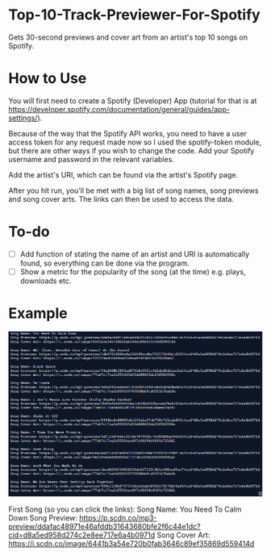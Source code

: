 # Top-10-Track-Previewer-For-Spotify
Gets 30-second previews and cover art from an artist's top 10 songs on Spotify.

# How to Use
You will first need to create a Spotify (Developer) App (tutorial for that is at https://developer.spotify.com/documentation/general/guides/app-settings/).

Because of the way that the Spotify API works, you need to have a user access token for any request made now so I used the spotify-token module, but there are other ways if you wish to change the code. Add your Spotify username and password in the relevant variables.

Add the artist's URI, which can be found via the artist's Spotify page.

After you hit run, you'll be met with a big list of song names, song previews and song cover arts. The links can then be used to access the data.

# To-do
- [ ] Add function of stating the name of an artist and URI is automatically found, so everything can be done via the program.
- [ ] Show a metric for the popularity of the song (at the time) e.g. plays, downloads etc.

# Example
![alt-text](https://raw.githubusercontent.com/ANevgi/Top-10-Track-Previewer-For-Spotify/master/Top%2010%20Track%20Previewer%20Result.PNG)

First Song (so you can click the links):
Song Name: You Need To Calm Down
Song Preview: https://p.scdn.co/mp3-preview/ddafac48971e46afddb31643680bfe2f6c44e1dc?cid=d8a5ed958d274c2e8ee717e6a4b0971d
Song Cover Art: https://i.scdn.co/image/6441b3a54e720b0fab3646c89ef35869d559414d
